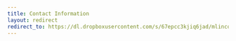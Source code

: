 ```yaml
---
title: Contact Information
layout: redirect
redirect_to: https://dl.dropboxusercontent.com/s/67epcc3kjiq6jad/mlincoln_cv.pdf
---
```

